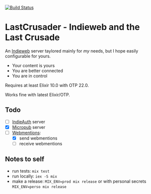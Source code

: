 [![Build Status](https://travis-ci.com/jpcaruana/last_crusader.svg?branch=master)](https://travis-ci.com/jpcaruana/last_crusader)

# LastCrusader - Indieweb and the Last Crusade

An [Indieweb](https://indieweb.org/) server taylored mainly for _my_ needs, but I hope easily configurable for yours.

- Your content is yours
- You are better connected
- You are in control

Requires at least Elixir 10.0 with OTP 22.0.

Works fine with latest Elixir/OTP.

## Todo

- [ ] [IndieAuth](https://indieauth.com/) server
- [x] [Micropub](https://www.w3.org/TR/micropub/) server
- [ ] [Webmentions](https://indieweb.org/Webmention):
    - [X] send webmentions
    - [ ] receive webmentions

## Notes to self

- run tests: `mix test`
- run locally: `iex -S mix`
- make a release: `MIX_ENV=prod mix release` or with personal secrets `MIX_ENV=perso mix release`
